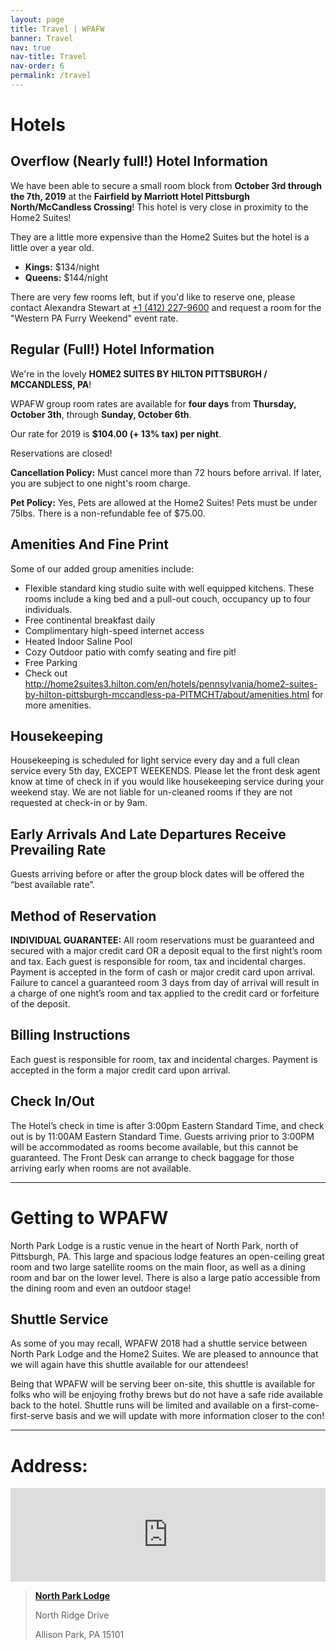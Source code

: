```yaml
---
layout: page
title: Travel | WPAFW
banner: Travel
nav: true
nav-title: Travel
nav-order: 6
permalink: /travel
---
```


# Hotels

## Overflow (Nearly full!) Hotel Information

We have been able to secure a small room block from **October 3rd through the 7th, 2019** at the **Fairfield by Marriott Hotel Pittsburgh North/McCandless Crossing**!  This hotel is very close in proximity to the Home2 Suites!

They are a little more expensive than the Home2 Suites but the hotel is a little over a year old.

* **Kings:** $134/night
* **Queens:** $144/night

There are very few rooms left, but if you'd like to reserve one, please contact Alexandra Stewart at 
<a href="tel:1-412-227-9600">+1 (412) 227-9600</a> and request a room for the "Western PA Furry Weekend" event rate.

## Regular (Full!) Hotel Information

We're in the lovely **HOME2 SUITES BY HILTON PITTSBURGH / MCCANDLESS, PA**!

WPAFW group room rates are available for **four days** from **Thursday, October 3th**, through **Sunday, October 6th**.

Our rate for 2019 is **$104.00 (+ 13% tax) per night**.

Reservations are closed!

**Cancellation Policy:** Must cancel more than 72 hours before arrival. If later, you are subject to one night's room charge.

**Pet Policy:**  Yes, Pets are allowed at the Home2 Suites! Pets must be under 75lbs. There is a non-refundable fee of $75.00.

## Amenities And Fine Print
Some of our added group amenities include:
* Flexible standard king studio suite with well equipped kitchens. These rooms include a king bed and a pull-out couch, occupancy up to four individuals.
* Free continental breakfast daily
* Complimentary high-speed internet access
* Heated Indoor Saline Pool
* Cozy Outdoor patio with comfy seating and fire pit!
* Free Parking
* Check out http://home2suites3.hilton.com/en/hotels/pennsylvania/home2-suites-by-hilton-pittsburgh-mccandless-pa-PITMCHT/about/amenities.html for more amenities.

## Housekeeping
Housekeeping is scheduled for light service every day and a full clean service every 5th day, EXCEPT WEEKENDS. Please let the front desk agent know at time of check in if you would like housekeeping service during your weekend stay. We are not liable for un-cleaned rooms if they are not requested at check-in or by 9am.

## Early Arrivals And Late Departures Receive Prevailing Rate
Guests arriving before or after the group block dates will be offered the “best available rate”.

## Method of Reservation
**INDIVIDUAL GUARANTEE:** All room reservations must be guaranteed and secured with a major credit card OR a deposit equal to the first night’s room and tax. Each guest is responsible for room, tax and incidental charges. Payment is accepted in the form of cash or major credit card upon arrival. Failure to cancel a guaranteed room 3 days from day of arrival will result in a charge of one night’s room and tax applied to the credit card or forfeiture of the deposit.

## Billing Instructions
Each guest is responsible for room, tax and incidental charges. Payment is accepted in the form a major credit card upon arrival.

## Check In/Out
The Hotel’s check in time is after 3:00pm Eastern Standard Time, and check out is by 11:00AM Eastern Standard Time. Guests arriving prior to 3:00PM will be accommodated as rooms become available, but this cannot be guaranteed. The Front Desk can arrange to check baggage for those arriving early when rooms are not available.

---

# Getting to WPAFW

North Park Lodge is a rustic venue in the heart of North Park, north of Pittsburgh, PA. This large and spacious lodge features an open-ceiling great room and two large satellite rooms on the main floor, as well as a dining room and bar on the lower level. There is also a large patio accessible from the dining room and even an outdoor stage!

## Shuttle Service

As some of you may recall, WPAFW 2018 had a shuttle service between North Park Lodge and the Home2 Suites. We are pleased to announce that we will again have this shuttle available for our attendees!

Being that WPAFW will be serving beer on-site, this shuttle is available for folks who will be enjoying frothy brews but do not have a safe ride available back to the hotel. Shuttle runs will be limited and available on a first-come-first-serve basis and we will update with more information closer to the con!

---

# Address:

<div class="columns is-centered">
<div class="column is-three-quarters">

<iframe src="https://www.google.com/maps/embed?pb=!1m18!1m12!1m3!1d1514.289133070365!2d-80.01807274182069!3d40.617127594835566!2m3!1f0!2f0!3f0!3m2!1i1024!2i768!4f13.1!3m3!1m2!1s0x8834894e2afe45b7%3A0x8c907bb3909414b5!2sNorth+Park+Lodge!5e0!3m2!1sen!2sus!4v1559418858826!5m2!1sen!2sus" width="100%" height="100%" frameborder="0" style="border:0" allowfullscreen></iframe>

</div>
</div>

>[**North Park Lodge**](https://goo.gl/maps/o1S7uUwtQZ2aN6wi9)
>
>North Ridge Drive
>
>Allison Park, PA 15101


